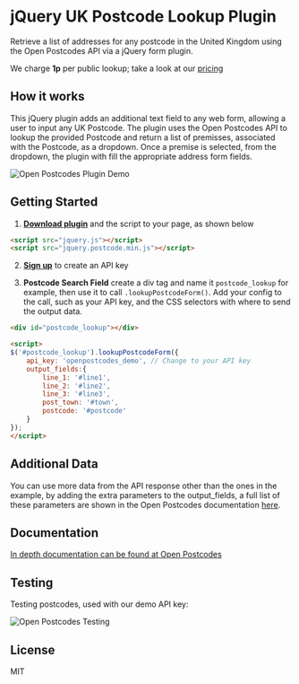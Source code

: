# jQuery UK Postcode Lookup Plugin

Retrieve a list of addresses for any postcode in the United Kingdom using the Open Postcodes API via a jQuery form plugin.

We charge **1p** per public lookup; take a look at our [pricing](https://openpostcodes.com/pricing)

## How it works

This jQuery plugin adds an additional text field to any web form, allowing a user to input any UK Postcode. The plugin uses the Open Postcodes API to lookup the provided Postcode and return a list of premisses, associated with the Postcode, as a dropdown. Once a premise is selected, from the dropdown, the plugin with fill the appropriate address form fields.

![Open Postcodes Plugin Demo](https://raw.github.com/OpenPostcodes/postcodes-jquery/master/example/demo.png)

## Getting Started
1) **[Download plugin](https://raw.githubusercontent.com/OpenPostcodes/postcodes-jquery/master/dist/jquery.postcode.min.js)** and the script to your page, as shown below

```html
<script src="jquery.js"></script>
<script src="jquery.postcode.min.js"></script>
```

2) **[Sign up](https://openpostcodes.com/signup)** to create an API key

3) **Postcode Search Field** create a div tag and name it `postcode_lookup` for example, then use it to call `.lookupPostcodeForm()`. Add your config to the call, such as your API key, and the CSS selectors with where to send the output data.

```html
<div id="postcode_lookup"></div>

<script>
$('#postcode_lookup').lookupPostcodeForm({
    api_key: 'openpostcodes_demo', // Change to your API key
    output_fields:{
        line_1: '#line1',
        line_2: '#line2',
        line_3: '#line3',
        post_town: '#town',
        postcode: '#postcode'
    }
});
</script>
```

## Additional Data

You can use more data from the API response other than the ones in the example, by adding the extra parameters to the output_fields, a full list of these parameters are shown in the Open Postcodes documentation [here](https://openpostcodes.com/documentation#postcode).

## Documentation

[In depth documentation can be found at Open Postcodes](https://openpostcodes.com/documentation#examples-jquery)

## Testing

Testing postcodes, used with our demo API key:

![Open Postcodes Testing](https://raw.github.com/OpenPostcodes/postcodes-jquery/master/example/testing.png)

## License
MIT

